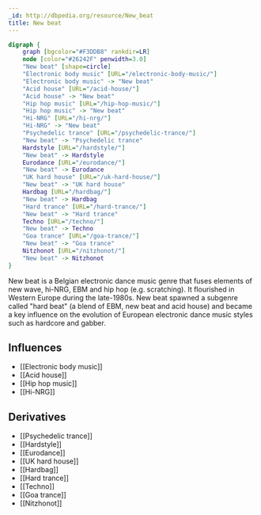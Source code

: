 ```yaml
---
_id: http://dbpedia.org/resource/New_beat
title: New beat
---
```


```dot
digraph {
	graph [bgcolor="#F3DDB8" rankdir=LR]
	node [color="#26242F" penwidth=3.0]
	"New beat" [shape=circle]
	"Electronic body music" [URL="/electronic-body-music/"]
	"Electronic body music" -> "New beat"
	"Acid house" [URL="/acid-house/"]
	"Acid house" -> "New beat"
	"Hip hop music" [URL="/hip-hop-music/"]
	"Hip hop music" -> "New beat"
	"Hi-NRG" [URL="/hi-nrg/"]
	"Hi-NRG" -> "New beat"
	"Psychedelic trance" [URL="/psychedelic-trance/"]
	"New beat" -> "Psychedelic trance"
	Hardstyle [URL="/hardstyle/"]
	"New beat" -> Hardstyle
	Eurodance [URL="/eurodance/"]
	"New beat" -> Eurodance
	"UK hard house" [URL="/uk-hard-house/"]
	"New beat" -> "UK hard house"
	Hardbag [URL="/hardbag/"]
	"New beat" -> Hardbag
	"Hard trance" [URL="/hard-trance/"]
	"New beat" -> "Hard trance"
	Techno [URL="/techno/"]
	"New beat" -> Techno
	"Goa trance" [URL="/goa-trance/"]
	"New beat" -> "Goa trance"
	Nitzhonot [URL="/nitzhonot/"]
	"New beat" -> Nitzhonot
}
```

New beat is a Belgian electronic dance music genre that fuses elements of new wave, hi-NRG, EBM and hip hop (e.g. scratching). It flourished in Western Europe during the late-1980s. New beat spawned a subgenre called "hard beat" (a blend of EBM, new beat and acid house) and became a key influence on the evolution of European electronic dance music styles such as hardcore and gabber.

## Influences
- [[Electronic body music]]
- [[Acid house]]
- [[Hip hop music]]
- [[Hi-NRG]]

## Derivatives
- [[Psychedelic trance]]
- [[Hardstyle]]
- [[Eurodance]]
- [[UK hard house]]
- [[Hardbag]]
- [[Hard trance]]
- [[Techno]]
- [[Goa trance]]
- [[Nitzhonot]]
